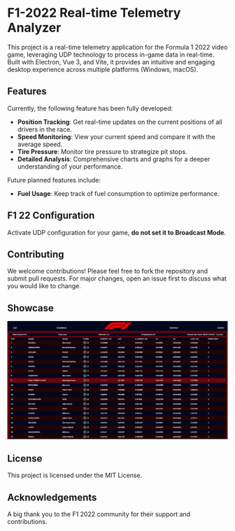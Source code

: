 # F1-2022 Real-time Telemetry Analyzer

This project is a real-time telemetry application for the Formula 1 2022 video game, leveraging UDP technology to process in-game data in real-time. Built with Electron, Vue 3, and Vite, it provides an intuitive and engaging desktop experience across multiple platforms (Windows, macOS).

## Features

Currently, the following feature has been fully developed:

- **Position Tracking**: Get real-time updates on the current positions of all drivers in the race. 
- **Speed Monitoring**: View your current speed and compare it with the average speed.
- **Tire Pressure**: Monitor tire pressure to strategize pit stops.
- **Detailed Analysis**: Comprehensive charts and graphs for a deeper understanding of your performance.

Future planned features include:

- **Fuel Usage**: Keep track of fuel consumption to optimize performance.

## F1 22 Configuration

Activate UDP configuration for your game, **do not set it to Broadcast Mode**.

## Contributing

We welcome contributions! Please feel free to fork the repository and submit pull requests. For major changes, open an issue first to discuss what you would like to change.

## Showcase

![Showcase](./showdown.png)

## License

This project is licensed under the MIT License.

## Acknowledgements

A big thank you to the F1 2022 community for their support and contributions.

